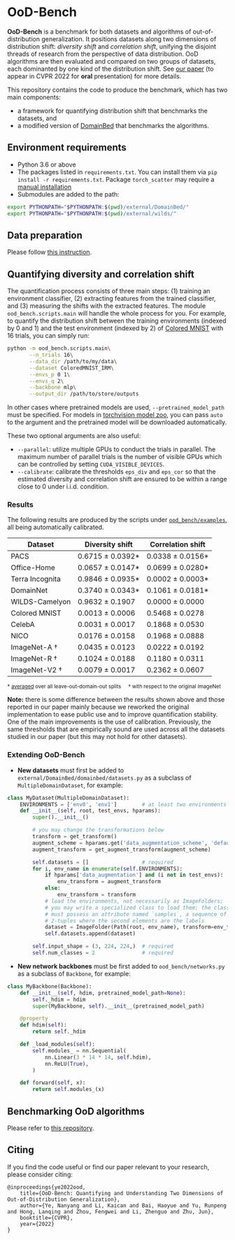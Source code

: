 # OoD-Bench
**OoD-Bench** is a benchmark for both datasets and algorithms of out-of-distribution generalization.
It positions datasets along two dimensions of distribution shift: *diversity shift* and *correlation shift*, unifying the disjoint threads of research from the perspective of data distribution.
OoD algorithms are then evaluated and compared on two groups of datasets, each dominanted by one kind of the distribution shift.
See [our paper](https://arxiv.org/abs/2106.03721) (to appear in CVPR 2022 for **oral** presentation) for more details.

This repository contains the code to produce the benchmark, which has two main components:
- a framework for quantifying distribution shift that benchmarks the datasets, and
- a modified version of [DomainBed](https://github.com/facebookresearch/DomainBed) that benchmarks the algorithms.

## Environment requirements
- Python 3.6 or above
- The packages listed in `requirements.txt`. You can install them via `pip install -r requirements.txt`. Package `torch_scatter` may require a [manual installation](https://github.com/rusty1s/pytorch_scatter#installation)
- Submodules are added to the path:
```sh
export PYTHONPATH="$PYTHONPATH:$(pwd)/external/DomainBed/"
export PYTHONPATH="$PYTHONPATH:$(pwd)/external/wilds/"
```

## Data preparation
Please follow [this instruction](data/README.md).

## Quantifying diversity and correlation shift
The quantification process consists of three main steps:
(1) training an environment classifier,
(2) extracting features from the trained classifier, and
(3) measuring the shifts with the extracted features.
The module `ood_bench.scripts.main` will handle the whole process for you.
For example, to quantify the distribution shift between the training environments (indexed by 0 and 1) and the test environment (indexed by 2) of [Colored MNIST](https://github.com/facebookresearch/InvariantRiskMinimization/blob/fc185d0f828a98f57030ba3647efc7394d1be95a/code/colored_mnist/main.py#L34) with 16 trials, you can simply run:
```sh
python -m ood_bench.scripts.main\
       --n_trials 16\
       --data_dir /path/to/my/data\
       --dataset ColoredMNIST_IRM\
       --envs_p 0 1\
       --envs_q 2\
       --backbone mlp\
       --output_dir /path/to/store/outputs
```
In other cases where pretrained models are used, `--pretrained_model_path` must be specified.
For models in [torchvision model zoo](https://pytorch.org/vision/stable/models.html), you can pass `auto` to the argument and the pretrained model will be downloaded automatically.

These two optional arguments are also useful:
- `--parallel`: utilize multiple GPUs to conduct the trials in parallel. The maximum number of parallel trials is the number of visible GPUs which can be controlled by setting `CUDA_VISIBLE_DEVICES`.
- `--calibrate`: calibrate the thresholds `eps_div` and `eps_cor` so that the estimated diversity and correlation shift are ensured to be within a range close to 0 under i.i.d. condition.

### Results
The following results are produced by the scripts under [`ood_bench/examples`](ood_bench/examples), all being automatically calibrated.

| Dataset           | Diversity shift   | Correlation shift |
| ----------------- | ----------------- | ----------------- |
| PACS              | 0.6715 ± 0.0392*  | 0.0338 ± 0.0156*  |
| Office-Home       | 0.0657 ± 0.0147*  | 0.0699 ± 0.0280*  |
| Terra Incognita   | 0.9846 ± 0.0935*  | 0.0002 ± 0.0003*  |
| DomainNet         | 0.3740 ± 0.0343*  | 0.1061 ± 0.0181*  |
| WILDS-Camelyon    | 0.9632 ± 0.1907   | 0.0000 ± 0.0000   |
| Colored MNIST     | 0.0013 ± 0.0006   | 0.5468 ± 0.0278   |
| CelebA            | 0.0031 ± 0.0017   | 0.1868 ± 0.0530   |
| NICO              | 0.0176 ± 0.0158   | 0.1968 ± 0.0888   |
| ImageNet-A †      | 0.0435 ± 0.0123   | 0.0222 ± 0.0192   |
| ImageNet-R †      | 0.1024 ± 0.0188   | 0.1180 ± 0.0311   |
| ImageNet-V2 †     | 0.0079 ± 0.0017   | 0.2362 ± 0.0607   |

<small>\* [averaged](https://github.com/m-Just/OoD-Bench/blob/2140093fee982b19f122de2f198ec5831442daad/ood_bench/scripts/summarize.py#L37) over all leave-out-domain-out splits&nbsp;&nbsp;&nbsp;&nbsp;&nbsp;† with respect to the original ImageNet</small>

**Note:** there is some difference between the results shown above and those reported in our paper mainly because we reworked the original implementation to ease public use and to improve quantification stability.
One of the main improvements is the use of calibration.
Previously, the same thresholds that are empirically sound are used across all the datasets studied in our paper (but this may not hold for other datasets).

### Extending OoD-Bench

- **New datasets** must first be added to `external/DomainBed/domainbed/datasets.py` as a subclass of `MultipleDomainDataset`, for example:
```python
class MyDataset(MultipleDomainDataset):
    ENVIRONMENTS = ['env0', 'env1']        # at least two environments
    def __init__(self, root, test_envs, hparams):
        super().__init__()

        # you may change the transformations below
        transform = get_transform()
        augment_scheme = hparams.get('data_augmentation_scheme', 'default')
        augment_transform = get_augment_transform(augment_scheme)

        self.datasets = []                 # required
        for i, env_name in enumerate(self.ENVIRONMENTS):
            if hparams['data_augmentation'] and (i not in test_envs):
                env_transform = augment_transform
            else:
                env_transform = transform
            # load the environments, not necessarily as ImageFolders;
            # you may write a specialized class to load them; the class
            # must possess an attribute named `samples`, a sequence of
            # 2-tuples where the second elements are the labels
            dataset = ImageFolder(Path(root, env_name), transform=env_transform)
            self.datasets.append(dataset)

        self.input_shape = (3, 224, 224,)  # required
        self.num_classes = 2               # required
```

- **New network backbones** must be first added to `ood_bench/networks.py` as a subclass of `Backbone`, for example:
```python
class MyBackbone(Backbone):
    def __init__(self, hdim, pretrained_model_path=None):
        self._hdim = hdim
        super(MyBackbone, self).__init__(pretrained_model_path)

    @property
    def hdim(self):
        return self._hdim

    def _load_modules(self):
        self.modules_ = nn.Sequential(
            nn.Linear(3 * 14 * 14, self.hdim),
            nn.ReLU(True),
        )

    def forward(self, x):
        return self.modules_(x)
```

## Benchmarking OoD algorithms
Please refer to [this repository](https://github.com/m-Just/DomainBed?organization=m-Just&organization=m-Just).

## Citing
If you find the code useful or find our paper relevant to your research, please consider citing:
```
@inproceedings{ye2022ood,
    title={OoD-Bench: Quantifying and Understanding Two Dimensions of Out-of-Distribution Generalization},
    author={Ye, Nanyang and Li, Kaican and Bai, Haoyue and Yu, Runpeng and Hong, Lanqing and Zhou, Fengwei and Li, Zhenguo and Zhu, Jun},
    booktitle={CVPR},
    year={2022}
}
```
